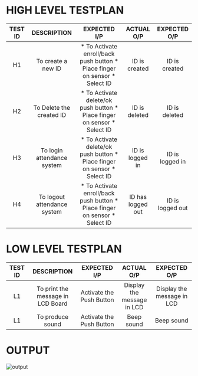 
# **HIGH LEVEL TESTPLAN**

| **TEST ID** | **DESCRIPTION** | **EXPECTED I/P** | **ACTUAL O/P** | **EXPECTED O/P** |
| :------------:  | :------------------: | :------------------: | :-----------------: | :-------------------: |
| H1               | To create a new ID | * To Activate enroll/back push button * Place finger on sensor * Select ID | ID is created | ID is created |
| H2               | To Delete the created ID | * To Activate delete/ok push button * Place finger on sensor  * Select ID | ID is deleted | ID is deleted |
| H3               | To login attendance system | * To Activate delete/ok push button * Place finger on sensor  * Select ID | ID is logged in | ID is logged in |
| H4               | To logout attendance system | * To Activate enroll/back push button * Place finger on sensor * Select ID | ID has logged out | ID is logged out |















# **LOW LEVEL TESTPLAN**
| **TEST ID** | **DESCRIPTION** | **EXPECTED I/P** | **ACTUAL O/P** | **EXPECTED O/P** |
| :------------:  | :------------------: | :------------------: | :-----------------: | :-------------------: |
|L1                  | To print the message in LCD Board | Activate the Push Button | Display the message in LCD | Display the message in LCD |
|L1                  | To produce sound | Activate the Push Button | Beep sound | Beep sound |



# **OUTPUT**
![output](https://user-images.githubusercontent.com/94214304/143258826-3fbd670a-8b63-470b-9e47-664c16867b2a.jpg)
